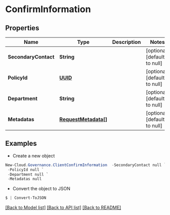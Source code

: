 # ConfirmInformation
## Properties

Name | Type | Description | Notes
------------ | ------------- | ------------- | -------------
**SecondaryContact** | **String** |  | [optional] [default to null]
**PolicyId** | [**UUID**](UUID.md) |  | [optional] [default to null]
**Department** | **String** |  | [optional] [default to null]
**Metadatas** | [**RequestMetadata[]**](RequestMetadata.md) |  | [optional] [default to null]

## Examples

- Create a new object
```powershell
New-Cloud.Governance.ClientConfirmInformation  -SecondaryContact null `
 -PolicyId null `
 -Department null `
 -Metadatas null
```

- Convert the object to JSON
```powershell
$ | Convert-ToJSON
```


[[Back to Model list]](../README.md#documentation-for-models) [[Back to API list]](../README.md#documentation-for-api-endpoints) [[Back to README]](../README.md)

